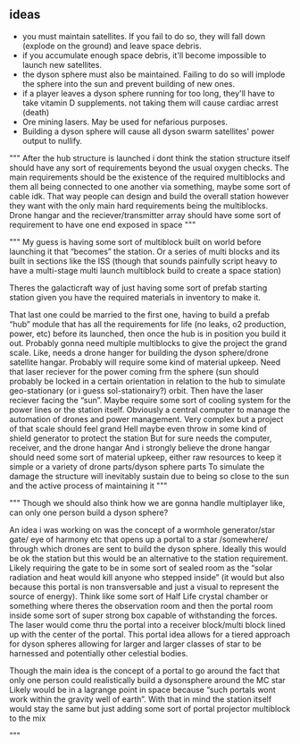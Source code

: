 ## ideas

- you must maintain satellites. If you fail to do so, they will fall down (explode on the ground) and leave space debris.
- if you accumulate enough space debris, it'll become impossible to launch new satellites.
- the dyson sphere must also be maintained. Failing to do so will implode the sphere into the sun and prevent building of new ones.
- if a player leaves a dyson sphere running for too long, they'll have to take vitamin D supplements. not taking them will cause cardiac arrest (death)
- Ore mining lasers. May be used for nefarious purposes.
- Building a dyson sphere will cause all dyson swarm satellites' power output to nullify.


"""
After the hub structure is launched i dont think the station structure itself should have any sort of requirements beyond the usual oxygen checks. The main requirements should be the existence of the required multiblocks and them all being connected to one another via something, maybe some sort of cable idk. That way people can design and build the overall station however they want with the only main hard requirements being the multiblocks. Drone hangar and the reciever/transmitter array should have some sort of requirement to have one end exposed in space
"""


"""
My guess is having some sort of multiblock built on world before launching it that “becomes” the station. Or a series of multi blocks and its built in sections like the ISS (though that sounds painfully script heavy to have a multi-stage multi launch multiblock build to create a space station)

Theres the galacticraft way of just having some sort of prefab starting station given you have the required materials in inventory to make it.

That last one could be married to the first one, having to build a prefab “hub” module that has all the requirements for life (no leaks, o2 production, power, etc) before its launched, then once the hub is in position you build it out. Probably gonna need multiple multiblocks to give the project the grand scale. Like, needs a drone hanger for building the dyson sphere/drone satellite hangar. Probably will require some kind of material upkeep. Need that laser reciever for the power coming frm the sphere (sun should probably be locked in a certain orientation in relation to the hub to simulate geo-stationary (or i guess sol-stationairy?) orbit. Then have the laser reciever facing the “sun”. Maybe require some sort of cooling system for the power lines or the station itself. Obviously a central computer to manage the automation of drones and power management.
Very complex but a project of that scale should feel grand
Hell maybe even throw in some kind of shield generator to protect the station
But for sure needs the computer, receiver, and the drone hangar
And i strongly believe the drone hangar should need some sort of material upkeep, either raw resources to keep it simple or a variety of drone parts/dyson sphere parts
To simulate the damage the structure will inevitably sustain due to being so close to the sun and the active process of maintaining it
"""

"""
Though we should also think how we are gonna handle multiplayer like, can only one person build a dyson sphere?

An idea i was working on was the concept of a wormhole generator/star gate/ eye of harmony etc that opens up a portal to a star /somewhere/ through which drones are sent to build the dyson sphere. Ideally this would be ok the station but this would be an alternative to the station requirement. Likely requiring the gate to be in some sort of sealed room as the “solar radiation and heat would kill anyone who stepped inside” (it would but also because this portal is non transversable and just a visual to represent the source of energy). Think like some sort of Half Life crystal chamber or something where theres the observation room and then the portal room inside some sort of super strong box capable of withstanding the forces. The laser would come thru the portal into a receiver block/multi block lined up with the center of the portal.  This portal idea allows for a tiered approach for dyson spheres allowing for larger and larger classes of star to be harnessed and potentially other celestial bodies.

Though the main idea is the concept of a portal to go around the fact that only one person could realistically build a dysonsphere around the MC star
Likely would be in a lagrange point in space because “such portals wont work within the gravity well of earth”. With that in mind the station itself would stay the same but just adding some sort of portal projector multiblock to the mix

"""